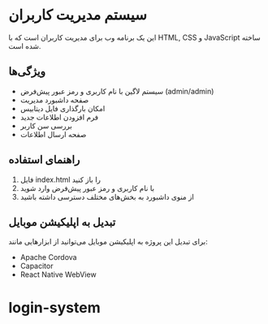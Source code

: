 # سیستم مدیریت کاربران

این یک برنامه وب برای مدیریت کاربران است که با HTML, CSS و JavaScript ساخته شده است.

## ویژگی‌ها

- سیستم لاگین با نام کاربری و رمز عبور پیش‌فرض (admin/admin)
- صفحه داشبورد مدیریت
- امکان بارگذاری فایل دیتابیس
- فرم افزودن اطلاعات جدید
- بررسی سن کاربر
- صفحه ارسال اطلاعات

## راهنمای استفاده

1. فایل index.html را باز کنید
2. با نام کاربری و رمز عبور پیش‌فرض وارد شوید
3. از منوی داشبورد به بخش‌های مختلف دسترسی داشته باشید

## تبدیل به اپلیکیشن موبایل

برای تبدیل این پروژه به اپلیکیشن موبایل می‌توانید از ابزارهایی مانند:
- Apache Cordova
- Capacitor
- React Native WebView
# login-system
